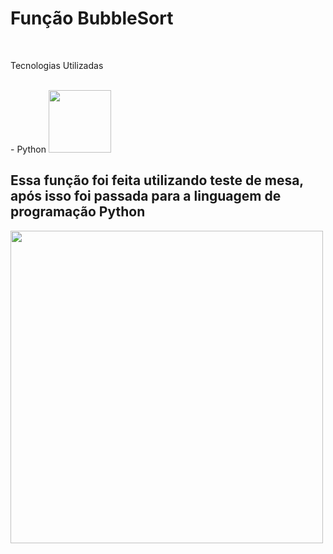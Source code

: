 <h1> Função BubbleSort </h1>
<br>
<p> Tecnologias Utilizadas </p>
<br>
- Python <img src="https://img.shields.io/badge/Python-3776AB?style=for-the-badge&logo=python&logoColor=white" width=100px>
<br>
<h2> Essa função foi feita utilizando teste de mesa, após isso foi passada para a linguagem de programação Python </h2>
<img src="https://github.com/utsusu/Bubble-sort-teste-mesa/blob/master/IMG_2447.jpg?raw=true" width=500px>
